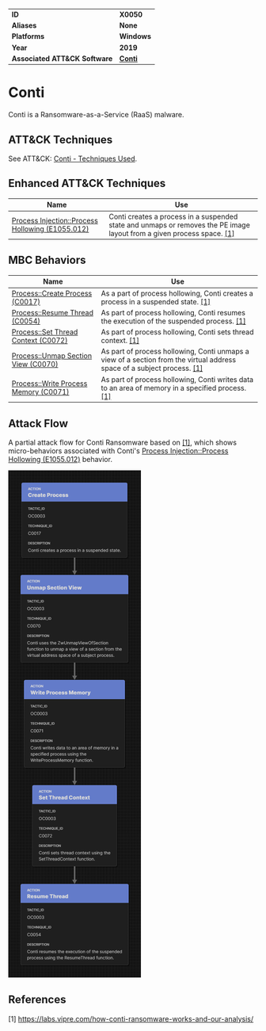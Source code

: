 
<table>
<tr>
<td><b>ID</b></td>
<td><b>X0050</b></td>
</tr>
<tr>
<td><b>Aliases</b></td>
<td><b>None</b></td>
</tr>
<tr>
<td><b>Platforms</b></td>
<td><b>Windows</b></td>
</tr>
<tr>
<td><b>Year</b></td>
<td><b>2019</b></td>
</tr>
<tr>
<td><b>Associated ATT&CK Software</b></td>
<td><b><a href="https://attack.mitre.org/software/S0575/">Conti</b></td>
</tr>
</table>

# Conti

Conti is a Ransomware-as-a-Service (RaaS) malware.

## ATT&CK Techniques

See ATT&CK: [Conti - Techniques Used](https://attack.mitre.org/software/S0575/).

## Enhanced ATT&CK Techniques

|Name|Use|
|---|---|
|[Process Injection::Process Hollowing (E1055.012)](../defense-evasion/process-injection.md)|Conti creates a process in a suspended state and unmaps or removes the PE image layout from a given process space. [[1]](#1)|

## MBC Behaviors

|Name|Use|
|---|---|
|[Process::Create Process (C0017)](../micro-behaviors/process/create-process.md)|As a part of process hollowing, Conti creates a process in a suspended state. [[1]](#1)|
|[Process::Resume Thread (C0054)](../micro-behaviors/process/resume-thread.md)| As part of process hollowing, Conti resumes the execution of the suspended process. [[1]](#1)|
|[Process::Set Thread Context (C0072)](../micro-behaviors/process/set-thread-context.md)| As part of process hollowing, Conti sets thread context. [[1]](#1)|
|[Process::Unmap Section View (C0070)](../micro-behaviors/process/unmap-section-view.md)|As part of process hollowing, Conti unmaps a view of a section from the virtual address space of a subject process. [[1]](#1)|
|[Process::Write Process Memory (C0071)](../micro-behaviors/process/write-process-memory.md)|As part of process hollowing, Conti writes data to an area of memory in a specified process. [[1]](#1)|

## Attack Flow

A partial attack flow for Conti Ransomware based on [[1]](#1), which shows micro-behaviors associated with Conti's [Process Injection::Process Hollowing (E1055.012)](../defense-evasion/process-injection.md) behavior.

![Screenshot of Attack Flow (process hollowing) for Conti Ransomware based on Vipre article.](/xample-malware/AttackFlow/Conti_Process_Hollowing.png)

## References

<a name="1">[1]</a> https://labs.vipre.com/how-conti-ransomware-works-and-our-analysis/
